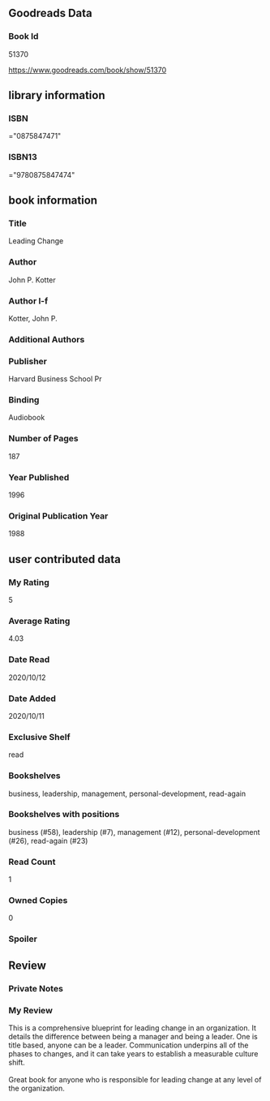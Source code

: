 <!-- This template shows how to bulk convert all columns of data into one markdown file -->
<!-- caveat: KeyError if there's a mismatch. Empty values output nothing -->

## Goodreads Data

### Book Id 

51370

https://www.goodreads.com/book/show/51370

## library information

### ISBN 
="0875847471"

### ISBN13 
="9780875847474"

## book information

### Title
Leading Change

### Author 
John P. Kotter

### Author l-f 
Kotter, John P.

### Additional Authors


### Publisher 
Harvard Business School Pr

### Binding
Audiobook

### Number of Pages
187

### Year Published
1996

### Original Publication Year 
1988

## user contributed data

### My Rating
5

### Average Rating
4.03

### Date Read
2020/10/12

### Date Added
2020/10/11

### Exclusive Shelf
read

### Bookshelves
business, leadership, management, personal-development, read-again

### Bookshelves with positions
business (#58), leadership (#7), management (#12), personal-development (#26), read-again (#23)

### Read Count
1

### Owned Copies
0

### Spoiler 


## Review

### Private Notes


### My Review
This is a comprehensive blueprint for leading change in an organization. It details the difference between being a manager and being a leader. One is title based, anyone can be a leader. Communication underpins all of the phases to changes, and it can take years to establish a measurable culture shift.<br/><br/>Great book for anyone who is responsible for leading change at any level of the organization.
